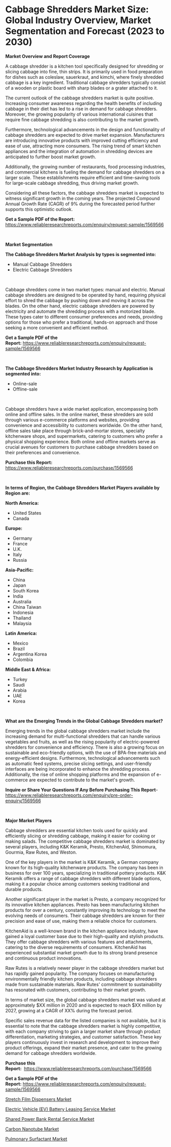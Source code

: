 <p><h1>Cabbage Shredders Market Size: Global Industry Overview, Market Segmentation and Forecast (2023 to 2030)</h1></p><p><strong>Market Overview and Report Coverage</strong></p>
<p><p>A cabbage shredder is a kitchen tool specifically designed for shredding or slicing cabbage into fine, thin strips. It is primarily used in food preparation for dishes such as coleslaw, sauerkraut, and kimchi, where finely shredded cabbage is a key ingredient. Traditional cabbage shredders typically consist of a wooden or plastic board with sharp blades or a grater attached to it.</p><p>The current outlook of the cabbage shredders market is quite positive. Increasing consumer awareness regarding the health benefits of including cabbage in their diet has led to a rise in demand for cabbage shredders. Moreover, the growing popularity of various international cuisines that require fine cabbage shredding is also contributing to the market growth.</p><p>Furthermore, technological advancements in the design and functionality of cabbage shredders are expected to drive market expansion. Manufacturers are introducing innovative products with improved cutting efficiency and ease of use, attracting more consumers. The rising trend of smart kitchen appliances and the integration of automation in shredding devices are anticipated to further boost market growth.</p><p>Additionally, the growing number of restaurants, food processing industries, and commercial kitchens is fueling the demand for cabbage shredders on a larger scale. These establishments require efficient and time-saving tools for large-scale cabbage shredding, thus driving market growth.</p><p>Considering all these factors, the cabbage shredders market is expected to witness significant growth in the coming years. The projected Compound Annual Growth Rate (CAGR) of 9% during the forecasted period further supports this optimistic outlook.</p></p>
<p><strong>Get a Sample PDF of the Report:</strong> <a href="https://www.reliableresearchreports.com/enquiry/request-sample/1569566">https://www.reliableresearchreports.com/enquiry/request-sample/1569566</a></p>
<p>&nbsp;</p>
<p><strong>Market Segmentation</strong></p>
<p><strong>The Cabbage Shredders Market Analysis by types is segmented into:</strong></p>
<p><ul><li>Manual Cabbage Shredders</li><li>Electric Cabbage Shredders</li></ul></p>
<p>&nbsp;</p>
<p><p>Cabbage shredders come in two market types: manual and electric. Manual cabbage shredders are designed to be operated by hand, requiring physical effort to shred the cabbage by pushing down and moving it across the blades. On the other hand, electric cabbage shredders are powered by electricity and automate the shredding process with a motorized blade. These types cater to different consumer preferences and needs, providing options for those who prefer a traditional, hands-on approach and those seeking a more convenient and efficient method.</p></p>
<p><strong>Get a Sample PDF of the Report:</strong>&nbsp;<a href="https://www.reliableresearchreports.com/enquiry/request-sample/1569566">https://www.reliableresearchreports.com/enquiry/request-sample/1569566</a></p>
<p>&nbsp;</p>
<p><strong>The Cabbage Shredders Market Industry Research by Application is segmented into:</strong></p>
<p><ul><li>Online-sale</li><li>Offline-sale</li></ul></p>
<p>&nbsp;</p>
<p><p>Cabbage shredders have a wide market application, encompassing both online and offline sales. In the online market, these shredders are sold through various e-commerce platforms and websites, providing convenience and accessibility to customers worldwide. On the other hand, offline sales take place through brick-and-mortar stores, specialty kitchenware shops, and supermarkets, catering to customers who prefer a physical shopping experience. Both online and offline markets serve as crucial avenues for customers to purchase cabbage shredders based on their preferences and convenience.</p></p>
<p><strong>Purchase this Report:</strong>&nbsp; <a href="https://www.reliableresearchreports.com/purchase/1569566">https://www.reliableresearchreports.com/purchase/1569566</a></p>
<p>&nbsp;</p>
<p><strong>In terms of Region, the Cabbage Shredders Market Players available by Region are:</strong></p>
<p>
    <p> <strong> North America: </strong>
        <ul>
            <li>United States</li>
            <li>Canada</li>
        </ul>
        </p> 
    <p> <strong> Europe: </strong>
        <ul>
            <li>Germany</li>
            <li>France</li>
            <li>U.K.</li>
            <li>Italy</li>
            <li>Russia</li>
        </ul>
        </p> 
    <p> <strong> Asia-Pacific: </strong>
        <ul>
            <li>China</li>
            <li>Japan</li>
            <li>South Korea</li>
            <li>India</li>
            <li>Australia</li>
            <li>China Taiwan</li>
            <li>Indonesia</li>
            <li>Thailand</li>
            <li>Malaysia</li>
        </ul>
        </p> 
    <p> <strong> Latin America: </strong>
        <ul>
            <li>Mexico</li>
            <li>Brazil</li>
            <li>Argentina Korea</li>
            <li>Colombia</li>
        </ul>
        </p> 
    <p> <strong> Middle East & Africa: </strong>
        <ul>
            <li>Turkey</li>
            <li>Saudi</li>
            <li>Arabia</li>
            <li>UAE</li>
            <li>Korea</li>
        </ul>
    </p>
    </p>
<p>&nbsp;</p>
<p><strong>What are the Emerging Trends in the Global Cabbage Shredders market?</strong></p>
<p><p>Emerging trends in the global cabbage shredders market include the increasing demand for multi-functional shredders that can handle various vegetables and fruits, as well as the rising popularity of electric-powered shredders for convenience and efficiency. There is also a growing focus on sustainable and eco-friendly options, with the use of BPA-free materials and energy-efficient designs. Furthermore, technological advancements such as automatic feed systems, precise slicing settings, and user-friendly interfaces are being incorporated to enhance the shredding process. Additionally, the rise of online shopping platforms and the expansion of e-commerce are expected to contribute to the market's growth.</p></p>
<p><strong>Inquire or Share Your Questions If Any Before Purchasing This Report</strong>- <a href="https://www.reliableresearchreports.com/enquiry/pre-order-enquiry/1569566">https://www.reliableresearchreports.com/enquiry/pre-order-enquiry/1569566</a></p>
<p>&nbsp;</p>
<p><strong>Major Market Players</strong></p>
<p><p>Cabbage shredders are essential kitchen tools used for quickly and efficiently slicing or shredding cabbage, making it easier for cooking or making salads. The competitive cabbage shredders market is dominated by several players, including K&K Keramik, Presto, KitchenAid, Shimomura, Gourmia, Raw Rutes, and Weston.</p><p>One of the key players in the market is K&K Keramik, a German company known for its high-quality kitchenware products. The company has been in business for over 100 years, specializing in traditional pottery products. K&K Keramik offers a range of cabbage shredders with different blade options, making it a popular choice among customers seeking traditional and durable products.</p><p>Another significant player in the market is Presto, a company recognized for its innovative kitchen appliances. Presto has been manufacturing kitchen products for over a century, constantly improving its technology to meet the evolving needs of consumers. Their cabbage shredders are known for their precision and ease of use, making them a reliable choice for customers.</p><p>KitchenAid is a well-known brand in the kitchen appliance industry, have gained a loyal customer base due to their high-quality and stylish products. They offer cabbage shredders with various features and attachments, catering to the diverse requirements of consumers. KitchenAid has experienced substantial market growth due to its strong brand presence and continuous product innovations.</p><p>Raw Rutes is a relatively newer player in the cabbage shredders market but has rapidly gained popularity. The company focuses on manufacturing environmentally friendly kitchen products, including cabbage shredders made from sustainable materials. Raw Rutes' commitment to sustainability has resonated with customers, contributing to their market growth.</p><p>In terms of market size, the global cabbage shredders market was valued at approximately $XX million in 2020 and is expected to reach $XX million by 2027, growing at a CAGR of XX% during the forecast period.</p><p>Specific sales revenue data for the listed companies is not available, but it is essential to note that the cabbage shredders market is highly competitive, with each company striving to gain a larger market share through product differentiation, marketing strategies, and customer satisfaction. These key players continuously invest in research and development to improve their product offerings, expand their market presence, and cater to the growing demand for cabbage shredders worldwide.</p></p>
<p><strong>Purchase this Report:</strong>&nbsp;&nbsp;<a href="https://www.reliableresearchreports.com/purchase/1569566">https://www.reliableresearchreports.com/purchase/1569566</a></p>
<p></p>
<p><strong>Get a Sample PDF of the Report:</strong>&nbsp;<a href="https://www.reliableresearchreports.com/enquiry/request-sample/1569566">https://www.reliableresearchreports.com/enquiry/request-sample/1569566</a></p>
<p><p><a href="https://github.com/RoccoManning/Market-Research-Report-List-2/blob/main/stretch-film-dispensers-market.md">Stretch Film Dispensers Market</a></p><p><a href="https://www.linkedin.com/pulse/electric-vehicle-ev-battery-leasing-service-market-research/">Electric Vehicle (EV) Battery Leasing Service Market</a></p><p><a href="https://www.linkedin.com/pulse/shared-power-bank-rental-service-market-insights-players/">Shared Power Bank Rental Service Market</a></p><p><a href="https://medium.com/@lloydgrimes52/carbon-nanotube-market-exploring-market-share-market-trends-and-future-growth-3e4fdc24339a">Carbon Nanotube Market</a></p><p><a href="https://github.com/RichRobinson5/Market-Research-Report-List-2/blob/main/pulmonary-surfactant-market.md">Pulmonary Surfactant Market</a></p></p>